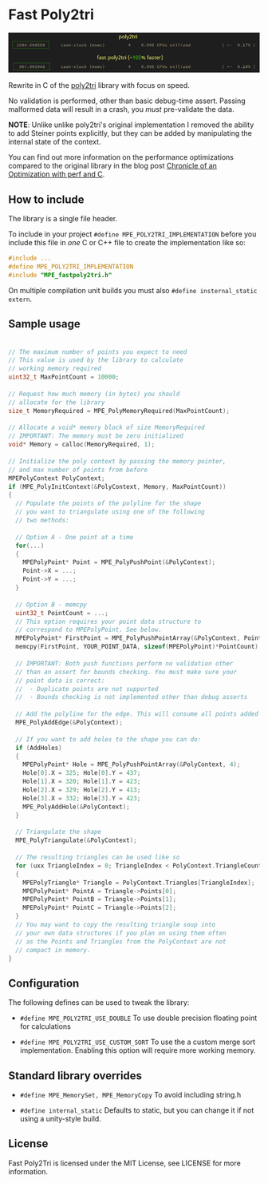 # Fast Poly2tri

![Baseline vs optimized Poly2tri](/fast-poly2tri.png "Baseline vs optimized Poly2tri")

Rewrite in C of the [poly2tri](https://github.com/jhasse/poly2tri) library with focus on speed.

No validation is performed, other than basic debug-time assert.
Passing malformed data will result in a crash, you _must_ pre-validate the data.

**NOTE**: Unlike unlike poly2tri's original implementation I removed
the ability to add Steiner points explicitly, but they can be added
by manipulating the internal state of the context.

You can find out more information on the performance optimizations compared to the original library in the blog post [Chronicle of an Optimization with perf and C](https://metricpanda.com/rival-fortress-update-36-chronicle-of-optimization-with-perf-and-c).



## How to include

The library is a single file header.

To include in your project `#define MPE_POLY2TRI_IMPLEMENTATION` before you include this file in *one* C or C++ file to create the implementation like so:

```cpp
#include ...
#define MPE_POLY2TRI_IMPLEMENTATION
#include "MPE_fastpoly2tri.h"
```

On multiple compilation unit builds you must also `#define insternal_static extern`.

## Sample usage

```cpp

// The maximum number of points you expect to need
// This value is used by the library to calculate
// working memory required
uint32_t MaxPointCount = 10000;

// Request how much memory (in bytes) you should
// allocate for the library
size_t MemoryRequired = MPE_PolyMemoryRequired(MaxPointCount);

// Allocate a void* memory block of size MemoryRequired
// IMPORTANT: The memory must be zero initialized
void* Memory = calloc(MemoryRequired, 1);

// Initialize the poly context by passing the memory pointer,
// and max number of points from before
MPEPolyContext PolyContext;
if (MPE_PolyInitContext(&PolyContext, Memory, MaxPointCount))
{
  // Populate the points of the polyline for the shape
  // you want to triangulate using one of the following
  // two methods:

  // Option A - One point at a time
  for(...)
  {
    MPEPolyPoint* Point = MPE_PolyPushPoint(&PolyContext);
    Point->X = ...;
    Point->Y = ...;
  }

  // Option B - memcpy
  uint32_t PointCount = ...;
  // This option requires your point data structure to
  // correspond to MPEPolyPoint. See below.
  MPEPolyPoint* FirstPoint = MPE_PolyPushPointArray(&PolyContext, PointCount);
  memcpy(FirstPoint, YOUR_POINT_DATA, sizeof(MPEPolyPoint)*PointCount);

  // IMPORTANT: Both push functions perform no validation other
  // than an assert for bounds checking. You must make sure your
  // point data is correct:
  //  - Duplicate points are not supported
  //  - Bounds checking is not implemented other than debug asserts

  // Add the polyline for the edge. This will consume all points added so far.
  MPE_PolyAddEdge(&PolyContext);

  // If you want to add holes to the shape you can do:
  if (AddHoles)
  {
    MPEPolyPoint* Hole = MPE_PolyPushPointArray(&PolyContext, 4);
    Hole[0].X = 325; Hole[0].Y = 437;
    Hole[1].X = 320; Hole[1].Y = 423;
    Hole[2].X = 329; Hole[2].Y = 413;
    Hole[3].X = 332; Hole[3].Y = 423;
    MPE_PolyAddHole(&PolyContext);
  }

  // Triangulate the shape
  MPE_PolyTriangulate(&PolyContext);

  // The resulting triangles can be used like so
  for (uxx TriangleIndex = 0; TriangleIndex < PolyContext.TriangleCount; ++TriangleIndex)
  {
    MPEPolyTriangle* Triangle = PolyContext.Triangles[TriangleIndex];
    MPEPolyPoint* PointA = Triangle->Points[0];
    MPEPolyPoint* PointB = Triangle->Points[1];
    MPEPolyPoint* PointC = Triangle->Points[2];
  }
  // You may want to copy the resulting triangle soup into
  // your own data structures if you plan on using them often
  // as the Points and Triangles from the PolyContext are not
  // compact in memory.
}
```

## Configuration

The following defines can be used to tweak the library:

- `#define MPE_POLY2TRI_USE_DOUBLE`
  To use double precision floating point for calculations

- `#define MPE_POLY2TRI_USE_CUSTOM_SORT`
  To use the a custom merge sort implementation. Enabling this option will
  require more working memory.

## Standard library overrides

- `#define MPE_MemorySet, MPE_MemoryCopy`
  To avoid including string.h

- `#define internal_static`
  Defaults to static, but you can change it if not using a unity-style build.

## License

Fast Poly2Tri is licensed under the MIT License, see LICENSE for more information.
